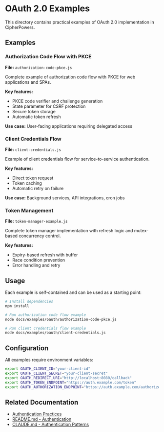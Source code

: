 # OAuth 2.0 Examples

This directory contains practical examples of OAuth 2.0 implementation in CipherPowers.

## Examples

### Authorization Code Flow with PKCE

**File:** `authorization-code-pkce.js`

Complete example of authorization code flow with PKCE for web applications and SPAs.

**Key features:**
- PKCE code verifier and challenge generation
- State parameter for CSRF protection
- Secure token storage
- Automatic token refresh

**Use case:** User-facing applications requiring delegated access

### Client Credentials Flow

**File:** `client-credentials.js`

Example of client credentials flow for service-to-service authentication.

**Key features:**
- Direct token request
- Token caching
- Automatic retry on failure

**Use case:** Background services, API integrations, cron jobs

### Token Management

**File:** `token-manager-example.js`

Complete token manager implementation with refresh logic and mutex-based concurrency control.

**Key features:**
- Expiry-based refresh with buffer
- Race condition prevention
- Error handling and retry

## Usage

Each example is self-contained and can be used as a starting point:

```bash
# Install dependencies
npm install

# Run authorization code flow example
node docs/examples/oauth/authorization-code-pkce.js

# Run client credentials flow example
node docs/examples/oauth/client-credentials.js
```

## Configuration

All examples require environment variables:

```bash
export OAUTH_CLIENT_ID="your-client-id"
export OAUTH_CLIENT_SECRET="your-client-secret"
export OAUTH_REDIRECT_URI="http://localhost:8080/callback"
export OAUTH_TOKEN_ENDPOINT="https://auth.example.com/token"
export OAUTH_AUTHORIZATION_ENDPOINT="https://auth.example.com/authorize"
```

## Related Documentation

- [Authentication Practices](/Users/tobyhede/src/cipherpowers/docs/practices/authentication.md)
- [README.md - Authentication](/Users/tobyhede/src/cipherpowers/README.md#authentication)
- [CLAUDE.md - Authentication Patterns](/Users/tobyhede/src/cipherpowers/CLAUDE.md#authentication-patterns)

